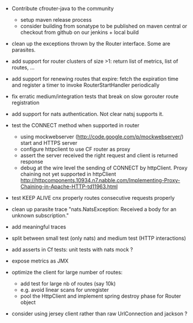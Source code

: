 - Contribute cfrouter-java to the community
   - setup maven release process
   - consider building from sonatype to be published on maven central or checkout from github on our jenkins + local build

- clean up the exceptions thrown by the Router interface. Some are parasites.

- add support for router clusters of size >1: return list of metrics, list of routes, ...

- add support for renewing routes that expire: fetch the expiration time and register a timer to invoke RouterStartHandler periodically


- fix erratic medium/integration tests that break on slow gorouter route registration

- add support for nats authentication. Not clear natsj supports it.

- test the CONNECT method when supported in router
   - using mockwebserver (http://code.google.com/p/mockwebserver/) start and HTTPS server
   - configure httpclient to use CF router as proxy
   - assert the server received the right request and client is returned response
   - debug at the wire level the sending of CONNECT by httpClient. Proxy chaining not yet supported in httpClient http://httpcomponents.10934.n7.nabble.com/Implementing-Proxy-Chaining-in-Apache-HTTP-td11963.html

- test KEEP ALIVE cnx properly routes consecutive requests properly

- clean up parasite trace "nats.NatsException: Received a body for an unknown subscription."

- add meaningful traces

- split between small test (only nats) and medium test (HTTP interactions)

- add asserts in Cf tests: unit tests with nats mock ?

- expose metrics as JMX

- optimize the client for large number of routes:
   - add test for large nb of routes (say 10k)
   - e.g. avoid linear scans for unregister
   - pool the HttpClient and implement spring destroy phase for Router object

- consider using jersey client rather than raw UrlConnection and jackson ?
